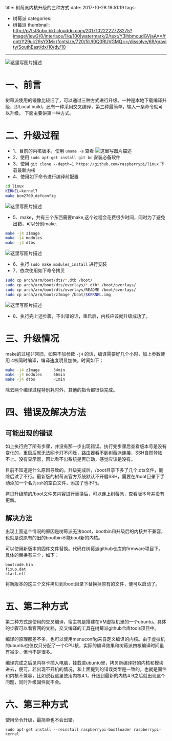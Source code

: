 title: 树莓派内核升级的三种方式
date: 2017-10-28 19:51:19
tags:
- 树莓派
categories:
- 树莓派
thumbnail: http://p7tst3obo.bkt.clouddn.com/20171022222728275?imageView2/0/interlace/1/q/100|watermark/2/text/Y3lhbmcudGVjaA==/font/Y29uc29sYXM=/fontsize/720/fill/I0Q0RUVGMQ==/dissolve/69/gravity/SouthEast/dx/10/dy/10
---


![这里写图片描述](http://p7tst3obo.bkt.clouddn.com/20171022222728275?imageView2/0/interlace/1/q/100|watermark/2/text/Y3lhbmcudGVjaA==/font/Y29uc29sYXM=/fontsize/720/fill/I0Q0RUVGMQ==/dissolve/69/gravity/SouthEast/dx/10/dy/10)


# 一、前言
树莓派使用的镜像比较旧了，可以通过三种方式进行升级。一种是本地下载编译升级，即Local build，还有一种采用交叉编译，第三种最简单，输入一条命令就可以升级。
下面主要讲第一种方式。

<!-- more -->

# 二、升级过程

- 1、目前的内核版本，使用 `uname -a` 查看
![这里写图片描述](http://p7tst3obo.bkt.clouddn.com/20171022222513419?imageView2/0/interlace/1/q/100|watermark/2/text/Y3lhbmcudGVjaA==/font/Y29uc29sYXM=/fontsize/720/fill/I0Q0RUVGMQ==/dissolve/69/gravity/SouthEast/dx/10/dy/10)
- 2、使用 `sudo apt-get install git bc` 安装必备软件
- 3、使用 `git clone --depth=1 https://github.com/raspberrypi/linux` 下载最新内核
- 4、使用如下命令进行编译前配置
```bash
cd linux
KERNEL=kernel7
make bcm2709_defconfig
```
![这里写图片描述](http://p7tst3obo.bkt.clouddn.com/20171022222728275?imageView2/0/interlace/1/q/100|watermark/2/text/Y3lhbmcudGVjaA==/font/Y29uc29sYXM=/fontsize/720/fill/I0Q0RUVGMQ==/dissolve/69/gravity/SouthEast/dx/10/dy/10)

- 5、make，共有三个东西需要make,这个过程会花费很少时间，同时为了避免出错，可以分别make.
```bash
make -j4 zImage
make -j4 modules
make -j4 dtbs
```
![这里写图片描述](http://p7tst3obo.bkt.clouddn.com/20171022222811500?imageView2/0/interlace/1/q/100|watermark/2/text/Y3lhbmcudGVjaA==/font/Y29uc29sYXM=/fontsize/720/fill/I0Q0RUVGMQ==/dissolve/69/gravity/SouthEast/dx/10/dy/10)
- 6、执行 `sudo make modules_install` 进行安装
- 7、依次使用如下命令拷贝
```bash
sudo cp arch/arm/boot/dts/*.dtb /boot/
sudo cp arch/arm/boot/dts/overlays/*.dtb* /boot/overlays/
sudo cp arch/arm/boot/dts/overlays/README /boot/overlays/
sudo cp arch/arm/boot/zImage /boot/$KERNEL.img
```
![这里写图片描述](http://p7tst3obo.bkt.clouddn.com/20171022222845178?imageView2/0/interlace/1/q/100|watermark/2/text/Y3lhbmcudGVjaA==/font/Y29uc29sYXM=/fontsize/720/fill/I0Q0RUVGMQ==/dissolve/69/gravity/SouthEast/dx/10/dy/10)

- 8、执行完上述步骤，不出错的话，重启后，内核应该就升级成功了。

# 三、升级情况
make的过程非常旧，如果不加参数 `-j4` 的话，编译需要好几个小时，加上参数使用 4核同时编译，编译速度明显加快。时间如下：
```bash
make -j4 zImage      34min
make -j4 modules     66min 
make -j4 dtbs        <1min  
```

除去两个编译过程特别耗时外，其他的指令都很快完成。

# 四、错误及解决方法

## 可能出现的错误 
如上执行完了所有步骤，并没有那一步出现错误。执行完步骤后查看版本号是没有变化的，重启后就无法网卡灯不闪烁，路由器看不到树莓派连接，SSH自然登陆不上。没有显示器，因此看不出系统是否启动，感觉应该是没有。

目前不知道是什么原因导致的。升级完成后，/boot目录下多了几个.dts文件，删除后试了不行。最新版的树莓派官方系统默认不开启SSH，需要在/boot目录下手动添加一个名为`ssh`的空白文件，添加了也不行。

拷贝升级前的/boot文件夹内容进行替换后，可以连上树莓派，查看版本号并没有更新。

## 解决方法
出现上面这个情况的原因是树莓派无法boot，bootbin和升级后的内核并不兼容，也就是说原有的旧的bootbin不能boot新的内核。

可以使用新版本的固件文件替换。代码在树莓派github仓库的firmware项目下。具体的替换有三个，如下：
```
bootcode.bin
fixup.dat
start.elf
```
将新版本的这三个文件拷贝到/boot目录下替换掉原有的文件，便可以启动了。

# 五、第二种方式
第二种方式是使用的交叉编译，宿主机是搭建在VM虚拟机里的一个ubuntu。具体的步骤可以看官网的文档，交叉编译的工具在树莓派github仓库tools项目中。

编译的原理都差不多，也可以使用menuconfig来自定义编译的内核。由于虚拟机的ubuntu也仅仅只分配了一个CPU核，实际的编译效果和树莓派四核编译时间虽有减少，但也不是很多。

编译完成之后见内存卡插入电脑，挂载进ubuntu里，拷贝新编译好的内核和模块进去，便可。若出现不开机的情况，和上面提到的错误类型是一致的。也就是固件和内核不兼容，比如说我这里使用内核4.1，升级到最新的内核4.9之后就出现这个问题，同时升级固件就不会。

# 六、第三种方式

使用命令升级，最简单也不会出错。
```
sudo apt-get install --reinstall raspberrypi-bootloader raspberrypi-kernel
```
